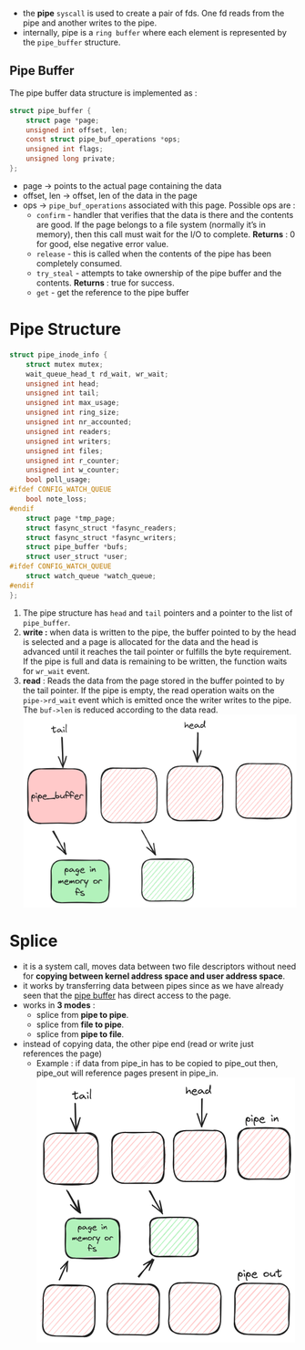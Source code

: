 - the **pipe** `syscall` is used to create a pair of fds. One fd reads from the pipe and another writes to the pipe.  
- internally, pipe is a `ring buffer` where each element is represented by the `pipe_buffer` structure.  
## Pipe Buffer  
The pipe buffer data structure is implemented as :  
```c  
struct pipe_buffer {  
	struct page *page;  
	unsigned int offset, len;  
	const struct pipe_buf_operations *ops;  
	unsigned int flags;  
	unsigned long private;  
};  
```  
- page → points to the actual page containing the data  
- offset, len → offset, len of the data in the page  
- ops → `pipe_buf_operations` associated with this page. Possible ops are :  
	- `confirm` -  handler that verifies that the data is there and the contents are good. If the page belongs to a file system (normally it’s in memory), then this call must wait for the I/O to complete. **Returns** :  0 for good, else negative error value.  
	- `release` - this is called when the contents of the pipe has been completely consumed.  
	- `try_steal` - attempts to take ownership of the pipe buffer and the contents. **Returns** : true for success.  
	- `get` - get the reference to the pipe buffer  
# Pipe Structure  
```c  
struct pipe_inode_info {  
	struct mutex mutex;  
	wait_queue_head_t rd_wait, wr_wait;  
	unsigned int head;  
	unsigned int tail;  
	unsigned int max_usage;  
	unsigned int ring_size;  
	unsigned int nr_accounted;  
	unsigned int readers;  
	unsigned int writers;  
	unsigned int files;  
	unsigned int r_counter;  
	unsigned int w_counter;  
	bool poll_usage;  
#ifdef CONFIG_WATCH_QUEUE  
	bool note_loss;  
#endif  
	struct page *tmp_page;  
	struct fasync_struct *fasync_readers;  
	struct fasync_struct *fasync_writers;  
	struct pipe_buffer *bufs;  
	struct user_struct *user;  
#ifdef CONFIG_WATCH_QUEUE  
	struct watch_queue *watch_queue;  
#endif  
};  
```  
1. The pipe structure has `head` and `tail` pointers and a pointer to the list of `pipe_buffer`.  
2. **write :** when data is written to the pipe, the buffer pointed to by the head is selected and a page is allocated for the data and the head is advanced until it reaches the tail pointer or fulfills the byte requirement. If the pipe is full and data is remaining to be written, the function waits for `wr_wait` event.  
3. **read** : Reads the data from the page stored in the buffer pointed to by the tail pointer. If the pipe is empty, the read operation waits on the `pipe->rd_wait` event which is emitted once the writer writes to the pipe. The `buf->len` is reduced according to the data read.  
![Pipes.png](./Assets/Pipes.png)  
# Splice  
- it is a system call, moves data between two file descriptors without need for **copying between kernel address space and user address space**.   
- it works by transferring data between pipes since as we have already seen that the [pipe buffer](Pipes.md#Pipe%20Buffer) has direct access to the page.  
- works in **3 modes** :  
	- splice from **pipe to pipe**.  
	- splice from **file to pipe**.  
	- splice from **pipe to file**.  
- instead of copying data, the other pipe end (read or write just references the page)  
	- Example : if data from pipe_in has to be copied to pipe_out then, pipe_out will reference pages present in pipe_in.  
![Splice.png](./Assets/Splice.png)